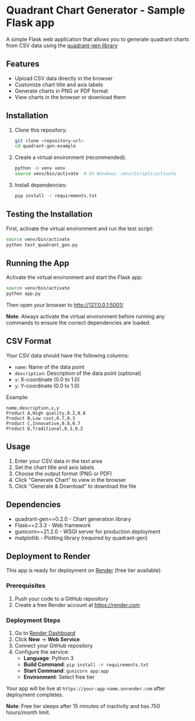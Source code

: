 # Quadrant Chart Generator - Sample Flask app

A simple Flask web application that allows you to generate quadrant charts from CSV data using the [quadrant-gen library](https://pypi.org/project/quadrant-gen/0.2.0/)

## Features

- Upload CSV data directly in the browser
- Customize chart title and axis labels
- Generate charts in PNG or PDF format
- View charts in the browser or download them

## Installation

1. Clone this repository:
   ```bash
   git clone <repository-url>
   cd quadrant-gen-example
   ```

2. Create a virtual environment (recommended):
   ```bash
   python -m venv venv
   source venv/bin/activate  # On Windows: venv\Scripts\activate
   ```

3. Install dependencies:
   ```bash
   pip install -r requirements.txt
   ```

## Testing the Installation

First, activate the virtual environment and run the test script:

```bash
source venv/bin/activate
python test_quadrant_gen.py
```

## Running the App

Activate the virtual environment and start the Flask app:

```bash
source venv/bin/activate
python app.py
```

Then open your browser to http://127.0.0.1:5001/

**Note**: Always activate the virtual environment before running any commands to ensure the correct dependencies are loaded.

## CSV Format

Your CSV data should have the following columns:
- `name`: Name of the data point
- `description`: Description of the data point (optional)
- `x`: X-coordinate (0.0 to 1.0)
- `y`: Y-coordinate (0.0 to 1.0)

Example:
```csv
name,description,x,y
Product A,High quality,0.2,0.8
Product B,Low cost,0.7,0.3
Product C,Innovative,0.8,0.7
Product D,Traditional,0.3,0.2
```

## Usage

1. Enter your CSV data in the text area
2. Set the chart title and axis labels
3. Choose the output format (PNG or PDF)
4. Click "Generate Chart" to view in the browser
5. Click "Generate & Download" to download the file

## Dependencies

- quadrant-gen==0.2.0 - Chart generation library
- Flask==2.3.3 - Web framework
- gunicorn==21.2.0 - WSGI server for production deployment
- matplotlib - Plotting library (required by quadrant-gen)

## Deployment to Render

This app is ready for deployment on [Render](https://render.com) (free tier available):

### Prerequisites
1. Push your code to a GitHub repository
2. Create a free Render account at https://render.com

### Deployment Steps
1. Go to [Render Dashboard](https://dashboard.render.com)
2. Click **New** → **Web Service**
3. Connect your GitHub repository
4. Configure the service:
   - **Language**: Python 3
   - **Build Command**: `pip install -r requirements.txt`
   - **Start Command**: `gunicorn app:app`
   - **Environment**: Select free tier

Your app will be live at `https://your-app-name.onrender.com` after deployment completes.

**Note**: Free tier sleeps after 15 minutes of inactivity and has 750 hours/month limit.
